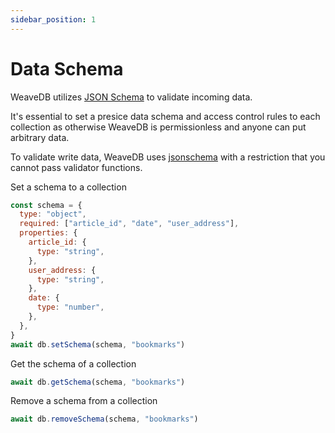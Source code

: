 ```yaml
---
sidebar_position: 1
---
```

# Data Schema

WeaveDB utilizes [JSON Schema](https://json-schema.org/) to validate incoming data.

It's essential to set a presice data schema and access control rules to each collection as otherwise WeaveDB is permissionless and anyone can put arbitrary data.

To validate write data, WeaveDB uses [jsonschema](https://github.com/tdegrunt/jsonschema) with a restriction that you cannot pass validator functions.

Set a schema to a collection

```js
const schema = {
  type: "object",
  required: ["article_id", "date", "user_address"],
  properties: {
    article_id: {
      type: "string",
    },
    user_address: {
      type: "string",
    },
    date: {
      type: "number",
    },
  },
}
await db.setSchema(schema, "bookmarks")
```

Get the schema of a collection

```js
await db.getSchema(schema, "bookmarks")
```

Remove a schema from a collection

```js
await db.removeSchema(schema, "bookmarks")
```
